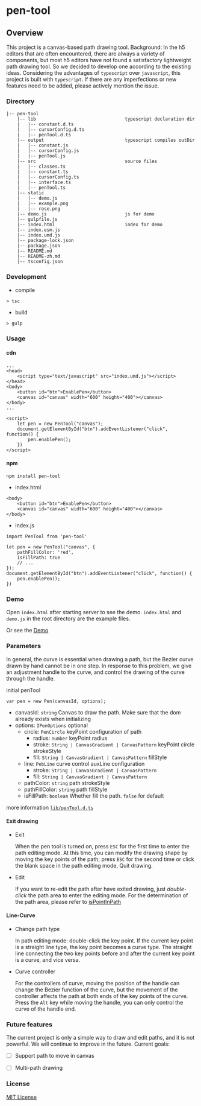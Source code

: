 # pen-tool

## Overview

This project is a canvas-based path drawing tool.
Background: In the h5 editors that are often encountered, there are always a variety of components, but most h5 editors have not found a satisfactory lightweight path drawing tool. So we decided to develop one according to the existing ideas. Considering the advantages of `typescript` over `javascript`, this project is built with `typescript`. If there are any imperfections or new features need to be added, please actively mention the issue.

### Directory
```
|-- pen-tool
    |-- lib                                 typescript declaration dir
    |   |-- constant.d.ts
    |   |-- cursorConfig.d.ts
    |   |-- penTool.d.ts
    |-- output                              typescript compiles outDir
    |   |-- constant.js
    |   |-- cursorConfig.js
    |   |-- penTool.js
    |-- src                                 source files
    |   |-- classes.ts
    |   |-- constant.ts
    |   |-- cursorConfig.ts
    |   |-- interface.ts
    |   |-- penTool.ts
    |-- static
    |   |-- demo.js
    |   |-- example.png
    |   |-- rose.png
    |-- demo.js                             js for demo
    |-- gulpfile.js
    |-- index.html                          index for demo
    |-- index.esm.js
    |-- index.umd.js
    |-- package-lock.json
    |-- package.json
    |-- README.md
    |-- README-zh.md
    |-- tsconfig.json
```

### Development
- compile
```
> tsc
```

- build
```
> gulp
```

### Usage
#### cdn 
```
...
<head>
    <script type="text/javascript" src="index.umd.js"></script>
</head>
<body>
    <button id="btn">EnablePen</button>
    <canvas id="canvas" width="600" height="400"></canvas>
</body>
...

<script>
    let pen = new PenTool("canvas");
    document.getElementById("btn").addEventListener("click", function() {
        pen.enablePen();
    })
</script>
```

#### npm 
```
npm install pen-tool
```

- index.html
```
<body>
    <button id="btn">EnablePen</button>
    <canvas id="canvas" width="600" height="400"></canvas>
</body>
```
- index.js
```
import PenTool from 'pen-tool'

let pen = new PenTool("canvas", {
    pathFillColor: 'red',
    isFillPath: true
    // ...
});
document.getElementById("btn").addEventListener("click", function() {
    pen.enablePen();
})
```

### Demo
Open `index.html` after starting server to see the demo. `index.html` and `demo.js` in the root directory are the example files.

Or see the [Demo](https://mengshukeji.github.io/PenTool/)

### Parameters
In general, the curve is essential when drawing a path, but the Bezier curve drawn by hand cannot be in one step. In response to this problem, we give an adjustment handle to the curve, and control the drawing of the curve through the handle.

initial penTool
```
var pen = new Pen(canvasId, options);
```
- canvasId: `string` Canvas to draw the path. Make sure that the dom already exists when initializing
- options: `IPenOptions` optional
    - circle: `PenCircle` keyPoint configuration of path
      - radius: `number` keyPoint radius
      - stroke: `String | CanvasGradient | CanvasPattern` keyPoint circle strokeStyle
      - fill: `String | CanvasGradient | CanvasPattern` fillStyle
    - line: `PebLine` curve control auxLine configuration
      - stroke: `String | CanvasGradient | CanvasPattern`
      - fill: `String | CanvasGradient | CanvasPattern`
    - pathColor: `string` path strokeStyle
    - pathFillColor: `string` path fillStyle
    - isFillPath: `boolean` Whether fill the path. `false` for default

more information [`lib/penTool.d.ts`](./lib/penTool.d.ts)
  
#### Exit drawing
- Exit

    When the pen tool is turned on, press `ESC` for the first time to enter the path editing mode. At this time, you can modify the drawing shape by moving the key points of the path; press `ESC` for the second time or click the blank space in the path editing mode, Quit drawing.

- Edit

    If you want to re-edit the path after have exited drawing, just *double-click* the path area to enter the editing mode. For the determination of the path area, please refer to [isPointInPath](https://developer.mozilla.org/zh-CN/docs/Web/API/CanvasRenderingContext2D/isPointInPath)

#### Line-Curve
- Change path type

    In path editing mode: double-click the key point. If the current key point is a straight line type, the key point becomes a curve type. The straight line connecting the two key points before and after the current key point is a curve, and vice versa.

- Curve controller
  
    For the controllers of curve, moving the position of the handle can change the Bezier function of the curve, but the movement of the controller affects the path at both ends of the key points of the curve.
    Press the `Alt` key while moving the handle, you can only control the curve of the handle end.

### Future features
The current project is only a simple way to draw and edit paths, and it is not powerful. We will continue to improve in the future. Current goals:
- [ ] Support path to move in canvas
- [ ] Multi-path drawing


### License
[MIT License](./LICENSE)

  


